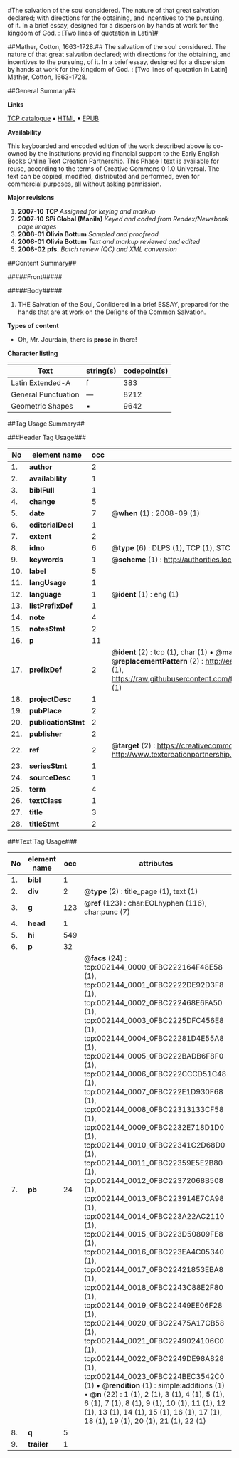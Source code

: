 #The salvation of the soul considered. The nature of that great salvation declared; with directions for the obtaining, and incentives to the pursuing, of it. In a brief essay, designed for a dispersion by hands at work for the kingdom of God. : [Two lines of quotation in Latin]#

##Mather, Cotton, 1663-1728.##
The salvation of the soul considered. The nature of that great salvation declared; with directions for the obtaining, and incentives to the pursuing, of it. In a brief essay, designed for a dispersion by hands at work for the kingdom of God. : [Two lines of quotation in Latin]
Mather, Cotton, 1663-1728.

##General Summary##

**Links**

[TCP catalogue](http://www.ota.ox.ac.uk/tcp/)  • 
[HTML](http://tei.it.ox.ac.uk/tcp/Texts-HTML/free/N01/N01811.html)  • 
[EPUB](http://tei.it.ox.ac.uk/tcp/Texts-EPUB/free/N01/N01811.epub)

**Availability**

This keyboarded and encoded edition of the
	       work described above is co-owned by the institutions
	       providing financial support to the Early English Books
	       Online Text Creation Partnership. This Phase I text is
	       available for reuse, according to the terms of Creative
	       Commons 0 1.0 Universal. The text can be copied,
	       modified, distributed and performed, even for
	       commercial purposes, all without asking permission.

**Major revisions**

1. __2007-10__ __TCP__ *Assigned for keying and markup*
1. __2007-10__ __SPi Global (Manila)__ *Keyed and coded from Readex/Newsbank page images*
1. __2008-01__ __Olivia Bottum__ *Sampled and proofread*
1. __2008-01__ __Olivia Bottum__ *Text and markup reviewed and edited*
1. __2008-02__ __pfs.__ *Batch review (QC) and XML conversion*

##Content Summary##

#####Front#####

#####Body#####

1. THE Salvation of the Soul, Conſidered in a brief ESSAY, prepared for the hands that are at work on the Deſigns of the Common Salvation.

**Types of content**

  * Oh, Mr. Jourdain, there is **prose** in there!

**Character listing**


|Text|string(s)|codepoint(s)|
|---|---|---|
|Latin Extended-A|ſ|383|
|General Punctuation|—|8212|
|Geometric Shapes|▪|9642|

##Tag Usage Summary##

###Header Tag Usage###

|No|element name|occ|attributes|
|---|---|---|---|
|1.|__author__|2||
|2.|__availability__|1||
|3.|__biblFull__|1||
|4.|__change__|5||
|5.|__date__|7| @__when__ (1) : 2008-09 (1)|
|6.|__editorialDecl__|1||
|7.|__extent__|2||
|8.|__idno__|6| @__type__ (6) : DLPS (1), TCP (1), STC (1), NOTIS (1), IMAGE-SET (1), EVANS-CITATION (1)|
|9.|__keywords__|1| @__scheme__ (1) : http://authorities.loc.gov/ (1)|
|10.|__label__|5||
|11.|__langUsage__|1||
|12.|__language__|1| @__ident__ (1) : eng (1)|
|13.|__listPrefixDef__|1||
|14.|__note__|4||
|15.|__notesStmt__|2||
|16.|__p__|11||
|17.|__prefixDef__|2| @__ident__ (2) : tcp (1), char (1)  •  @__matchPattern__ (2) : ([0-9\-]+):([0-9IVX]+) (1), (.+) (1)  •  @__replacementPattern__ (2) : http://eebo.chadwyck.com/downloadtiff?vid=$1&page=$2 (1), https://raw.githubusercontent.com/textcreationpartnership/Texts/master/tcpchars.xml#$1 (1)|
|18.|__projectDesc__|1||
|19.|__pubPlace__|2||
|20.|__publicationStmt__|2||
|21.|__publisher__|2||
|22.|__ref__|2| @__target__ (2) : https://creativecommons.org/publicdomain/zero/1.0/ (1), http://www.textcreationpartnership.org/docs/. (1)|
|23.|__seriesStmt__|1||
|24.|__sourceDesc__|1||
|25.|__term__|4||
|26.|__textClass__|1||
|27.|__title__|3||
|28.|__titleStmt__|2||


###Text Tag Usage###

|No|element name|occ|attributes|
|---|---|---|---|
|1.|__bibl__|1||
|2.|__div__|2| @__type__ (2) : title_page (1), text (1)|
|3.|__g__|123| @__ref__ (123) : char:EOLhyphen (116), char:punc (7)|
|4.|__head__|1||
|5.|__hi__|549||
|6.|__p__|32||
|7.|__pb__|24| @__facs__ (24) : tcp:002144_0000_0FBC222164F48E58 (1), tcp:002144_0001_0FBC2222DE92D3F8 (1), tcp:002144_0002_0FBC222468E6FA50 (1), tcp:002144_0003_0FBC2225DFC456E8 (1), tcp:002144_0004_0FBC22281D4E55A8 (1), tcp:002144_0005_0FBC222BADB6F8F0 (1), tcp:002144_0006_0FBC222CCCD51C48 (1), tcp:002144_0007_0FBC222E1D930F68 (1), tcp:002144_0008_0FBC22313133CF58 (1), tcp:002144_0009_0FBC2232E718D1D0 (1), tcp:002144_0010_0FBC22341C2D68D0 (1), tcp:002144_0011_0FBC22359E5E2B80 (1), tcp:002144_0012_0FBC22372068B508 (1), tcp:002144_0013_0FBC223914E7CA98 (1), tcp:002144_0014_0FBC223A22AC2110 (1), tcp:002144_0015_0FBC223D50809FE8 (1), tcp:002144_0016_0FBC223EA4C05340 (1), tcp:002144_0017_0FBC22421853EBA8 (1), tcp:002144_0018_0FBC2243C88E2F80 (1), tcp:002144_0019_0FBC22449EE06F28 (1), tcp:002144_0020_0FBC22475A17CB58 (1), tcp:002144_0021_0FBC2249024106C0 (1), tcp:002144_0022_0FBC2249DE98A828 (1), tcp:002144_0023_0FBC224BEC3542C0 (1)  •  @__rendition__ (1) : simple:additions (1)  •  @__n__ (22) : 1 (1), 2 (1), 3 (1), 4 (1), 5 (1), 6 (1), 7 (1), 8 (1), 9 (1), 10 (1), 11 (1), 12 (1), 13 (1), 14 (1), 15 (1), 16 (1), 17 (1), 18 (1), 19 (1), 20 (1), 21 (1), 22 (1)|
|8.|__q__|5||
|9.|__trailer__|1||
